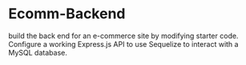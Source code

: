 # Ecomm-Backend
 build the back end for an e-commerce site by modifying starter code. Configure a working Express.js API to use Sequelize to interact with a MySQL database.
